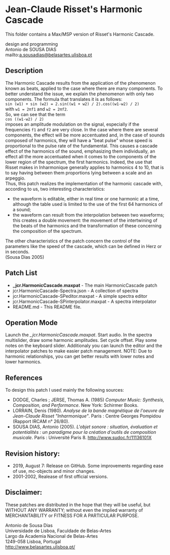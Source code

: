 # Jean-Claude Risset's Harmonic Cascade
This folder contains a Max/MSP version of Risset's Harmonic Cascade.<br>

design and programming<br>
Antonio de SOUSA DIAS<br>
mailto:a.sousadias@belasartes.ulisboa.pt


## Description
The Harmonic Cascade results from the application of the phenomenon known as beats, applied to the case where there are many components. To better understand the issue, we explain the phenomenon with only two components. The formula that translates it is as follows:<br/>
`sin (w1) + sin (w2) = 2.sin((w1 + w2) / 2).cos((w1-w2) / 2)`<br/>
with `w1 = 2πf1` and `w2 = 2πf2`.<br/>
So, we can see that the term<br/>
`cos ((w1-w2) / 2)`<br/>
imposes an amplitude modulation on the signal, especially if the frequencies `f1` and `f2` are very close. In the case where there are several components, the effect will be more accentuated and, in the case of sounds composed of harmonics, they will have a "beat pulse" whose speed is proportional to the pulse rate of the fundamental. This causes a cascade effect of the harmonics of the sound, emphasizing them individually, an effect all the more accentuated when it comes to the components of the lower region of the spectrum, the first harmonics. Indeed, the use that Risset makes in Inharmonique generally applies to harmonics 4 to 10, that is to say having between them proportions lying between a scale and an arpeggio.<br/>
Thus, this patch realizes the implementation of the harmonic cascade with, according to us, two interesting characteristics:<br/>
- the waveform is editable, either in real time or one harmonic at a time, although the table used is limited to the use of the first 64 harmonics of a sound;<br/>
- the waveform can result from the interpolation between two waveforms; this creates a double movement: the movement of the intertwining of the beats of the harmonics and the transformation of these concerning the composition of the spectrum.<br/>

The other characteristics of the patch concern the control of the parameters like the speed of the cascade, which can be defined in Herz or in seconds.<br/>
 (Sousa Dias 2005)

## Patch List
- __\_jcr.HarmonicCascade.maxpat__ - The main HarmonicCascade patch<br/>
- jcr.HarmonicCascade-Spectra.json - A collection of spectra<br/>
- jcr.HarmonicCascade-SPeditor.maxpat - A simple spectra editor<br/>
- jcr.HarmonicCascade-SPinterpolator.maxpat - A spectra interpolator<br/>
- README.md - This README file.<br/>

## Operation Mode
Launch the _\_jcr.HarmonicCascade.maxpat_.
Start audio.
In the spectra multislider, draw some harmonic amplitudes. Set cycle offset.
Play some notes on the keyboard slider.
Additionaly you can launch the editor and the interpolator patches to make easier patch management.
NOTE: Due to harmonic relationships, you can get better results with lower notes and lower harmonics.

## References
To design this patch I used mainly the following sources:<br>
- DODGE, Charles ; JERSE, Thomas A. (1985) _Computer Music: Synthesis, Composition, and Performance_. New York: Schirmer Books.
- LORRAIN, Denis (1980). _Analyse de la bande magnétique de l'oeuvre de Jean-Claude Risset "Inharmonique"_. Paris : Centre Georges Pompidou (Rapport IRCAM n° 26/80).
- SOUSA DIAS, Antonio (2005). _L'objet sonore : situation, évaluation et potentialités : un paradigme pour la création d'outils de composition musicale_. Paris : Université Paris 8. http://www.sudoc.fr/11136101X


## Revision history:
- 2019, August 7: Release on GitHub. Some improvements regarding ease of use, mc-objects and minor changes.
- 2001-2002, Realease of first official versions.

## Disclaimer:
These patches are distributed in the hope that they will be useful, but WITHOUT ANY WARRANTY; without even the implied warranty of MERCHANTABILITY or FITNESS FOR A PARTICULAR PURPOSE.<br>


Antonio de Sousa Dias<br>
Universidade de Lisboa, Faculdade de Belas-Artes<br>
Largo da Academia Nacional de Belas-Artes<br>
1249-058 Lisboa, Portugal<br>
http://www.belasartes.ulisboa.pt/

